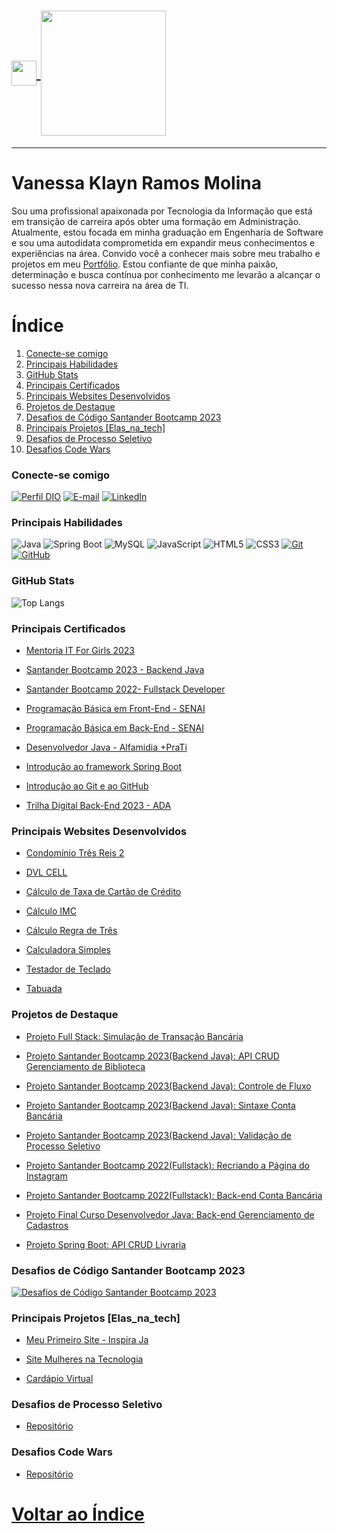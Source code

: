 <h1>
    <a href="https://klaynmolina.com.br/">
     <img width="40px" align="center" src="https://drive.google.com/uc?export=view&id=1sL2IzjwlEgUm0BXgcTk9_ZKHS1VDUYdA">
     <img width="200px" align="center" src="https://drive.google.com/uc?export=view&id=1t7QrM4VtUR17i2Bs5ObB5Xfivbs8tGQP">
    </a>
</h1>

---

# Vanessa Klayn Ramos Molina
Sou uma profissional apaixonada por Tecnologia da Informação que está em transição de carreira após obter uma formação em Administração. 
Atualmente, estou focada em minha graduação em Engenharia de Software e sou uma autodidata comprometida em expandir meus conhecimentos e experiências na área. 
Convido você a conhecer mais sobre meu trabalho e projetos em meu [Portfólio](https://klaynmolina.com.br/). 
Estou confiante de que minha paixão, determinação e busca contínua por conhecimento me levarão a alcançar o sucesso nessa nova carreira na área de TI.

# Índice 
1. [Conecte-se comigo](https://github.com/klaynmolina#conecte-se-comigo)
2. [Principais Habilidades](https://github.com/klaynmolina#habilidades)
3. [GitHub Stats](https://github.com/klaynmolina#github-stats)
4. [Principais Certificados](https://github.com/klaynmolina#principais-certificados)
5. [Principais Websites Desenvolvidos](https://github.com/klaynmolina#principais-websites)
6. [Projetos de Destaque](https://github.com/klaynmolina#projeto-de-destaque)
7. [Desafios de Código Santander Bootcamp 2023](https://github.com/klaynmolina#desafios-de-c%C3%B3digo-santander-bootcamp-2023)
8. [Principais Projetos [Elas_na_tech]](https://github.com/klaynmolina#projetos-elas_na_tech)
9. [Desafios de Processo Seletivo](https://github.com/klaynmolina#desafios-de-processo-seletivo)
10. [Desafios Code Wars](https://github.com/klaynmolina#desafios-code-wars)

### Conecte-se comigo
[![Perfil DIO](https://img.shields.io/badge/-Meu%20Perfil%20na%20DIO-30A3DC?style=for-the-badge)](https://www.dio.me/users/vanessakrmolina/)
[![E-mail](https://img.shields.io/badge/-Email-000?style=for-the-badge&logo=microsoft-outlook&logoColor=E94D5F)](mailto:vanessakrmolina@hotmail.com)
[![LinkedIn](https://img.shields.io/badge/-LinkedIn-000?style=for-the-badge&logo=linkedin&logoColor=30A3DC)](https://www.linkedin.com/in/vanessakrmolina/)


### Principais Habilidades
![Java](https://img.shields.io/badge/Java-000?style=for-the-badge&logo=java&logoColor=30A3DC)
![Spring Boot](https://img.shields.io/badge/Spring%20Boot-000?style=for-the-badge&logo=spring&logoColor=30A3DC)
![MySQL](https://img.shields.io/badge/MySQL-000?style=for-the-badge&logo=mysql&logoColor=30A3DC)
![JavaScript](https://img.shields.io/badge/JavaScript-000?style=for-the-badge&logo=javascript&logoColor=30A3DC)
![HTML5](https://img.shields.io/badge/HTML%205-000?style=for-the-badge&logo=html5&logoColor=30A3DC)
![CSS3](https://img.shields.io/badge/CSS%203-000?style=for-the-badge&logo=css3&logoColor=30A3DC)
[![Git](https://img.shields.io/badge/Git-000?style=for-the-badge&logo=git&logoColor=E94D5F)](https://git-scm.com/doc)
[![GitHub](https://img.shields.io/badge/GitHub-000?style=for-the-badge&logo=github&logoColor=30A3DC)](https://github.com/klaynmolina)


### GitHub Stats
![Top Langs](https://github-readme-stats-git-masterrstaa-rickstaa.vercel.app/api/top-langs/?username=klaynmolina&layout=compact&bg_color=000&border_color=30A3DC&title_color=E94D5F&text_color=FFF)


### Principais Certificados
- [Mentoria IT For Girls 2023](https://drive.google.com/file/d/1CNmzg-714LAijm2DOMQyhyDk30CzXIEm/view?usp=sharing)
  
- [Santander Bootcamp 2023 - Backend Java](https://drive.google.com/file/d/1Wow5pTzUIgmnHGboud3VmRiRZrouGByc/view?usp=sharing)
  
- [Santander Bootcamp 2022- Fullstack Developer](https://drive.google.com/file/d/1pe5UpEX8l4nqoV6HXsMGW8zqE7KaqYj0/view?usp=sharing)
  
- [Programação Básica em Front-End - SENAI](https://drive.google.com/file/d/1ySxxmBcY-yJM0wZ0rLPdcrXIaBv8hSHY/view?usp=sharing)
  
- [Programação Básica em Back-End - SENAI](https://drive.google.com/file/d/1Ba4cm9AK1CctOsTGtO4NhpHlJWWaAHXg/view?usp=sharing)
  
- [Desenvolvedor Java - Alfamidia +PraTi](https://drive.google.com/file/d/17IfxctXsAQ-HUIggwXqHzZnz2as2XIQQ/view?usp=sharing)
  
- [Introdução ao framework Spring Boot](https://drive.google.com/file/d/1bK2Evn7XiDYVwPhYNw5S0QFRzmtwgRS3/view?usp=sharing)
  
- [Introdução ao Git e ao GitHub](https://drive.google.com/file/d/1HmJQM6v98v6YCHmbu84y7vZKx8g4YQF4/view?usp=sharing)
  
- [Trilha Digital Back-End 2023 - ADA](https://drive.google.com/file/d/1rgupplq2yCiQLNGSpJKPxermJFfhpZ9X/view?usp=sharing)
  

### Principais Websites Desenvolvidos
- [Condomínio Três Reis 2](https://www.3reis2.com.br/)

- [DVL CELL](https://www.dvlcell.com.br/)

- [Cálculo de Taxa de Cartão de Crédito](https://klaynmolina.com.br/projetos/calculo-taxa-cartao/)

- [Cálculo IMC](https://klaynmolina.com.br/projetos/calculo-imc/)

- [Cálculo Regra de Três](https://klaynmolina.com.br/projetos/regra-tres/)

- [Calculadora Simples](https://klaynmolina.com.br/projetos/calculadora-simples/)

- [Testador de Teclado](https://klaynmolina.com.br/projetos/testador-teclado/completo.html)

- [Tabuada](https://www.klaynmolina.com.br/projetos/tabuada/)


### Projetos de Destaque
- [Projeto Full Stack: Simulação de Transação Bancária](https://github.com/klaynmolina/SimulacaoBancaria)
  
- [Projeto Santander Bootcamp 2023(Backend Java): API CRUD Gerenciamento de Biblioteca](https://github.com/klaynmolina/Biblioteca)

- [Projeto Santander Bootcamp 2023(Backend Java): Controle de Fluxo](https://github.com/klaynmolina/DesafioControleFluxo)

- [Projeto Santander Bootcamp 2023(Backend Java): Sintaxe Conta Bancária](https://github.com/klaynmolina/DesafioContaBanco)

- [Projeto Santander Bootcamp 2023(Backend Java): Validação de Processo Seletivo](https://github.com/klaynmolina/DesafioProcessoSeletivo)

- [Projeto Santander Bootcamp 2022(Fullstack): Recriando a Página do Instagram](https://github.com/klaynmolina/desafio-codigo-instagram-bootcamp-santander)
  
- [Projeto Santander Bootcamp 2022(Fullstack): Back-end Conta Bancária](https://github.com/klaynmolina/BootcampDio_DesafioBanco)

- [Projeto Final Curso Desenvolvedor Java: Back-end Gerenciamento de Cadastros](https://github.com/klaynmolina/MaisPraTi_ProjetoFinal_CRUD)

- [Projeto Spring Boot: API CRUD Livraria](https://github.com/klaynmolina/Livraria)


### Desafios de Código Santander Bootcamp 2023
[![Desafios de Código Santander Bootcamp 2023](https://github-readme-stats.vercel.app/api/pin/?username=klaynmolina&repo=DesafiosDeCodigoJavaSantanderBootcamp2023&bg_color=000&border_color=30A3DC&show_icons=true&icon_color=30A3DC&title_color=E94D5F&text_color=FFF)](https://github.com/klaynmolina/DesafiosDeCodigoJavaSantanderBootcamp2023)


### Principais Projetos [Elas_na_tech]
- [Meu Primeiro Site - Inspira Ja](https://github.com/klaynmolina/meu-primeiro-site-inspira-ja-elas-na-tech)
  
- [Site Mulheres na Tecnologia](https://github.com/klaynmolina/ElasNaTech_MulheresNaTecnologia)
  
- [Cardápio Virtual](https://github.com/klaynmolina/ElasNaTech_HTML_CSS_Cardapio)

### Desafios de Processo Seletivo
- [Repositório](https://github.com/klaynmolina/DesafiosProcessoSeletivo)

### Desafios Code Wars
- [Repositório](https://github.com/klaynmolina/DesafiosCodeWars)

# [Voltar ao Índice](https://github.com/klaynmolina/KlaynMolina#readme)
